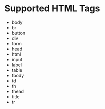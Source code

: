 # Supported HTML Tags

- body
- br
- button
- div
- form
- head
- html
- input
- label
- table
- tbody
- td
- th
- thead
- title
- tr
